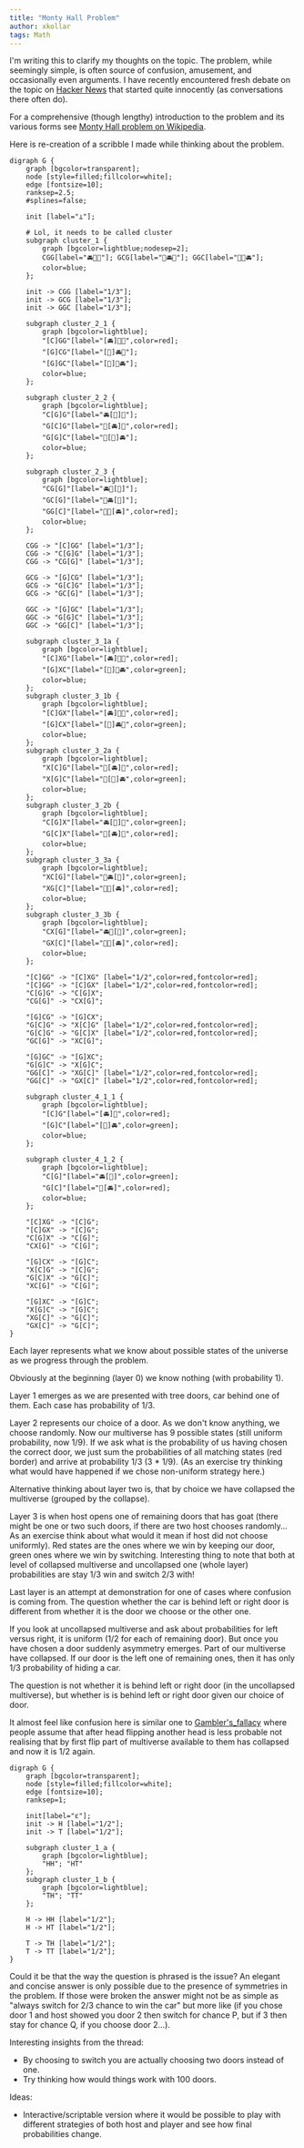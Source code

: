 ```yaml
---
title: "Monty Hall Problem"
author: xkollar
tags: Math
---
```


I'm writing this to clarify my thoughts on the topic. The problem, while
seemingly simple, is often source of confusion, amusement, and occasionally
even arguments. I have recently encountered fresh debate on the topic on
[Hacker News](https://news.ycombinator.com/item?id=37829926) that started
quite innocently (as conversations there often do).

For a comprehensive (though lengthy) introduction to the problem and its
various forms see [Monty Hall problem on
Wikipedia](https://en.wikipedia.org/wiki/Monty_Hall_problem).

Here is re-creation of a scribble I made while thinking about the problem.

~~~ {.dot-render}
digraph G {
    graph [bgcolor=transparent];
    node [style=filled;fillcolor=white];
    edge [fontsize=10];
    ranksep=2.5;
    #splines=false;

    init [label="⊥"];

    # Lol, it needs to be called cluster
    subgraph cluster_1 {
        graph [bgcolor=lightblue;nodesep=2];
        CGG[label="🚘🐐🐐"]; GCG[label="🐐🚘🐐"]; GGC[label="🐐🐐🚘"];
        color=blue;
    };

    init -> CGG [label="1/3"];
    init -> GCG [label="1/3"];
    init -> GGC [label="1/3"];

    subgraph cluster_2_1 {
        graph [bgcolor=lightblue];
        "[C]GG"[label="[🚘]🐐🐐",color=red];
        "[G]CG"[label="[🐐]🚘🐐"];
        "[G]GC"[label="[🐐]🐐🚘"];
        color=blue;
    };

    subgraph cluster_2_2 {
        graph [bgcolor=lightblue];
        "C[G]G"[label="🚘[🐐]🐐"];
        "G[C]G"[label="🐐[🚘]🐐",color=red];
        "G[G]C"[label="🐐[🐐]🚘"];
        color=blue;
    };

    subgraph cluster_2_3 {
        graph [bgcolor=lightblue];
        "CG[G]"[label="🚘🐐[🐐]"];
        "GC[G]"[label="🐐🚘[🐐]"];
        "GG[C]"[label="🐐🐐[🚘]",color=red];
        color=blue;
    };

    CGG -> "[C]GG" [label="1/3"];
    CGG -> "C[G]G" [label="1/3"];
    CGG -> "CG[G]" [label="1/3"];

    GCG -> "[G]CG" [label="1/3"];
    GCG -> "G[C]G" [label="1/3"];
    GCG -> "GC[G]" [label="1/3"];

    GGC -> "[G]GC" [label="1/3"];
    GGC -> "G[G]C" [label="1/3"];
    GGC -> "GG[C]" [label="1/3"];

    subgraph cluster_3_1a {
        graph [bgcolor=lightblue];
        "[C]XG"[label="[🚘]🙅🐐",color=red];
        "[G]XC"[label="[🐐]🙅🚘",color=green];
        color=blue;
    };
    subgraph cluster_3_1b {
        graph [bgcolor=lightblue];
        "[C]GX"[label="[🚘]🐐🙅",color=red];
        "[G]CX"[label="[🐐]🚘🙅",color=green];
        color=blue;
    };
    subgraph cluster_3_2a {
        graph [bgcolor=lightblue];
        "X[C]G"[label="🙅[🚘]🐐",color=red];
        "X[G]C"[label="🙅[🐐]🚘",color=green];
        color=blue;
    };
    subgraph cluster_3_2b {
        graph [bgcolor=lightblue];
        "C[G]X"[label="🚘[🐐]🙅",color=green];
        "G[C]X"[label="🐐[🚘]🙅",color=red];
        color=blue;
    };
    subgraph cluster_3_3a {
        graph [bgcolor=lightblue];
        "XC[G]"[label="🙅🚘[🐐]",color=green];
        "XG[C]"[label="🙅🐐[🚘]",color=red];
        color=blue;
    };
    subgraph cluster_3_3b {
        graph [bgcolor=lightblue];
        "CX[G]"[label="🚘🙅[🐐]",color=green];
        "GX[C]"[label="🐐🙅[🚘]",color=red];
        color=blue;
    };

    "[C]GG" -> "[C]XG" [label="1/2",color=red,fontcolor=red];
    "[C]GG" -> "[C]GX" [label="1/2",color=red,fontcolor=red];
    "C[G]G" -> "C[G]X";
    "CG[G]" -> "CX[G]";

    "[G]CG" -> "[G]CX";
    "G[C]G" -> "X[C]G" [label="1/2",color=red,fontcolor=red];
    "G[C]G" -> "G[C]X" [label="1/2",color=red,fontcolor=red];
    "GC[G]" -> "XC[G]";

    "[G]GC" -> "[G]XC";
    "G[G]C" -> "X[G]C";
    "GG[C]" -> "XG[C]" [label="1/2",color=red,fontcolor=red];
    "GG[C]" -> "GX[C]" [label="1/2",color=red,fontcolor=red];

    subgraph cluster_4_1_1 {
        graph [bgcolor=lightblue];
        "[C]G"[label="[🚘]🐐",color=red];
        "[G]C"[label="[🐐]🚘",color=green];
        color=blue;
    };

    subgraph cluster_4_1_2 {
        graph [bgcolor=lightblue];
        "C[G]"[label="🚘[🐐]",color=green];
        "G[C]"[label="🐐[🚘]",color=red];
        color=blue;
    };

    "[C]XG" -> "[C]G";
    "[C]GX" -> "[C]G";
    "C[G]X" -> "C[G]";
    "CX[G]" -> "C[G]";

    "[G]CX" -> "[G]C";
    "X[C]G" -> "[C]G";
    "G[C]X" -> "G[C]";
    "XC[G]" -> "C[G]";

    "[G]XC" -> "[G]C";
    "X[G]C" -> "[G]C";
    "XG[C]" -> "G[C]";
    "GX[C]" -> "G[C]";
}
~~~

Each layer represents what we know about possible states of the universe
as we progress through the problem.

Obviously at the beginning (layer 0) we know nothing (with probability 1).

Layer 1 emerges as we are presented with tree doors, car behind one of them.
Each case has probability of 1/3.

Layer 2 represents our choice of a door. As we don't know anything, we choose
randomly. Now our multiverse has 9 possible states (still uniform probability,
now 1/9). If we ask what is the probability of us having chosen the correct
door, we just sum the probabilities of all matching states (red border) and
arrive at probability 1/3 (3 * 1/9). (As an exercise try thinking what
would have happened if we chose non-uniform strategy here.)

Alternative thinking about layer two is, that by choice we have collapsed
the multiverse (grouped by the collapse).

Layer 3 is when host opens one of remaining doors that has goat (there might
be one or two such doors, if there are two host chooses randomly... As an
exercise think about what would it mean if host did not choose uniformly). Red
states are the ones where we win by keeping our door, green ones where we win
by switching. Interesting thing to note that both at level of collapsed
multiverse and uncollapsed one (whole layer) probabilities are stay 1/3 win
and switch 2/3 with!

Last layer is an attempt at demonstration for one of cases where confusion is
coming from. The question whether the car is behind left or right door is
different from whether it is the door we choose or the other one.

If you look at uncollapsed multiverse and ask about probabilities for left
versus right, it is uniform (1/2 for each of remaining door). But once you
have chosen a door suddenly asymmetry emerges. Part of our multiverse have
collapsed. If our door is the left one of remaining ones, then it has only 1/3
probability of hiding a car.

The question is not whether it is behind left or right door (in the
uncollapsed multiverse), but whether is is behind left or right door given our
choice of door.

It almost feel like confusion here is similar one to
[Gambler's_fallacy](https://en.wikipedia.org/wiki/Gambler's_fallacy) where
people assume that after head flipping another head is less probable not
realising that by first flip part of multiverse available to them has
collapsed and now it is 1/2 again.

~~~ {.dot-render}
digraph G {
    graph [bgcolor=transparent];
    node [style=filled;fillcolor=white];
    edge [fontsize=10];
    ranksep=1;

    init[label="ε"];
    init -> H [label="1/2"];
    init -> T [label="1/2"];

    subgraph cluster_1_a {
        graph [bgcolor=lightblue];
        "HH"; "HT"
    };
    subgraph cluster_1_b {
        graph [bgcolor=lightblue];
        "TH"; "TT"
    };

    H -> HH [label="1/2"];
    H -> HT [label="1/2"];

    T -> TH [label="1/2"];
    T -> TT [label="1/2"];
}
~~~

Could it be that the way the question is phrased is the issue? An elegant and
concise answer is only possible due to the presence of symmetries in the
problem. If those were broken the answer might not be as simple as "always
switch for 2/3 chance to win the car" but more like (if you chose door 1 and
host showed you door 2 then switch for chance P, but if 3 then stay for chance
Q, if you choose door 2…).

Interesting insights from the thread:

* By choosing to switch you are actually choosing two doors
  instead of one.
* Try thinking how would things work with 100 doors.

Ideas:

* Interactive/scriptable version where it would be possible
  to play with different strategies of both host and player
  and see how final probabilities change.
